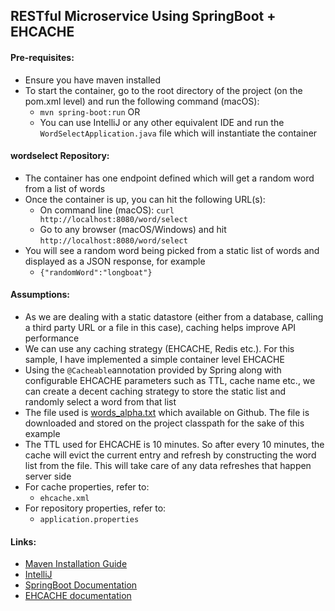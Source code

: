 ## RESTful Microservice Using SpringBoot + EHCACHE 

#### Pre-requisites:
- Ensure you have maven installed
- To start the container, go to the root directory of the project (on the pom.xml level) and run the following command (macOS):
  - `mvn spring-boot:run`
  OR
  - You can use IntelliJ or any other equivalent IDE and run the `WordSelectApplication.java` file which will instantiate the container 

#### wordselect Repository:
- The container has one endpoint defined which will get a random word from a list of words
- Once the container is up, you can hit the following URL(s):
  - On command line (macOS): `curl http://localhost:8080/word/select` 
  - Go to any browser (macOS/Windows) and hit `http://localhost:8080/word/select`
- You will see a random word being picked from a static list of words and displayed as a JSON response, for example
  - `{"randomWord":"longboat"}`

#### Assumptions:
- As we are dealing with a static datastore (either from a database, calling a third party URL or a file in this case), caching helps improve API performance
- We can use any caching strategy (EHCACHE, Redis etc.). For this sample, I have implemented a simple container level EHCACHE
- Using the `@Cacheable`annotation provided by Spring along with configurable EHCACHE parameters such as TTL, cache name etc., we can create a decent caching strategy to store the static list and randomly select a word from that list
- The file used is [words_alpha.txt](https://github.com/dwyl/english-words/blob/master/words_alpha.txt) which available on Github. The file is downloaded and stored on the project classpath for the sake of this example
- The TTL used for EHCACHE is 10 minutes. So after every 10 minutes, the cache will evict the current entry and refresh by constructing the word list from the file. This will take care of any data refreshes that happen server side
- For cache properties, refer to:
  - `ehcache.xml`
- For repository properties, refer to:
  - `application.properties` 

#### Links:
- [Maven Installation Guide](https://www.baeldung.com/install-maven-on-windows-linux-mac)
- [IntelliJ](https://www.jetbrains.com/idea/download/#section=mac)
- [SpringBoot Documentation](https://docs.spring.io/spring-boot/docs/current/reference/htmlsingle/)
- [EHCACHE documentation](https://www.ehcache.org/documentation/)